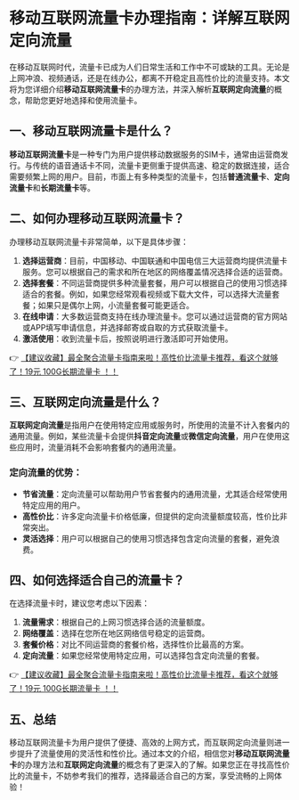 # 移动互联网流量卡办理指南：详解互联网定向流量

在移动互联网时代，流量卡已成为人们日常生活和工作中不可或缺的工具。无论是上网冲浪、视频通话，还是在线办公，都离不开稳定且高性价比的流量支持。本文将为您详细介绍**移动互联网流量卡**的办理方法，并深入解析**互联网定向流量**的概念，帮助您更好地选择和使用流量卡。

## 一、移动互联网流量卡是什么？

**移动互联网流量卡**是一种专门为用户提供移动数据服务的SIM卡，通常由运营商发行。与传统的语音通话卡不同，流量卡更侧重于提供高速、稳定的数据连接，适合需要频繁上网的用户。目前，市面上有多种类型的流量卡，包括**普通流量卡**、**定向流量卡**和**长期流量卡**等。

## 二、如何办理移动互联网流量卡？

办理移动互联网流量卡非常简单，以下是具体步骤：

1. **选择运营商**：目前，中国移动、中国联通和中国电信三大运营商均提供流量卡服务。您可以根据自己的需求和所在地区的网络覆盖情况选择合适的运营商。
2. **选择套餐**：不同运营商提供多种流量套餐，用户可以根据自己的使用习惯选择适合的套餐。例如，如果您经常观看视频或下载大文件，可以选择大流量套餐；如果只是偶尔上网，小流量套餐可能更适合。
3. **在线申请**：大多数运营商支持在线办理流量卡。您可以通过运营商的官方网站或APP填写申请信息，并选择邮寄或自取的方式获取流量卡。
4. **激活使用**：收到流量卡后，按照说明进行激活即可开始使用。

👉 [【建议收藏】最全聚合流量卡指南来啦！高性价比流量卡推荐，看这个就够了！19元 100G长期流量卡 ！！](https://bit.ly/Liuliangka)

## 三、互联网定向流量是什么？

**互联网定向流量**是指用户在使用特定应用或服务时，所使用的流量不计入套餐内的通用流量。例如，某些流量卡会提供**抖音定向流量**或**微信定向流量**，用户在使用这些应用时，流量消耗不会影响套餐内的通用流量。

### 定向流量的优势：
- **节省流量**：定向流量可以帮助用户节省套餐内的通用流量，尤其适合经常使用特定应用的用户。
- **高性价比**：许多定向流量卡价格低廉，但提供的定向流量额度较高，性价比非常突出。
- **灵活选择**：用户可以根据自己的使用习惯选择包含定向流量的套餐，避免浪费。

## 四、如何选择适合自己的流量卡？

在选择流量卡时，建议您考虑以下因素：
1. **流量需求**：根据自己的上网习惯选择合适的流量额度。
2. **网络覆盖**：选择在您所在地区网络信号稳定的运营商。
3. **套餐价格**：对比不同运营商的套餐价格，选择性价比最高的方案。
4. **定向流量**：如果您经常使用特定应用，可以选择包含定向流量的套餐。

👉 [【建议收藏】最全聚合流量卡指南来啦！高性价比流量卡推荐，看这个就够了！19元 100G长期流量卡 ！！](https://bit.ly/Liuliangka)

## 五、总结

移动互联网流量卡为用户提供了便捷、高效的上网方式，而互联网定向流量则进一步提升了流量使用的灵活性和性价比。通过本文的介绍，相信您对**移动互联网流量卡**的办理方法和**互联网定向流量**的概念有了更深入的了解。如果您正在寻找高性价比的流量卡，不妨参考我们的推荐，选择最适合自己的方案，享受流畅的上网体验！